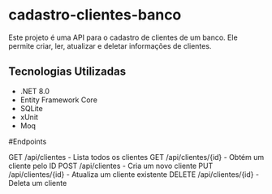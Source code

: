 # cadastro-clientes-banco


Este projeto é uma API para o cadastro de clientes de um banco. Ele permite criar, ler, atualizar e deletar informações de clientes.

## Tecnologias Utilizadas

- .NET 8.0
- Entity Framework Core
- SQLite
- xUnit
- Moq


#Endpoints

GET /api/clientes - Lista todos os clientes
GET /api/clientes/{id} - Obtém um cliente pelo ID
POST /api/clientes - Cria um novo cliente
PUT /api/clientes/{id} - Atualiza um cliente existente
DELETE /api/clientes/{id} - Deleta um cliente